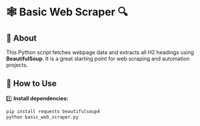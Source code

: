 # 🕸️ Basic Web Scraper 🔍

## 📌 About  
This Python script fetches webpage data and extracts all H2 headings using **BeautifulSoup**. It is a great starting point for web scraping and automation projects.

## 🚀 How to Use  
1️⃣ **Install dependencies:**  
   ```bash
   pip install requests beautifulsoup4
python basic_web_scraper.py
